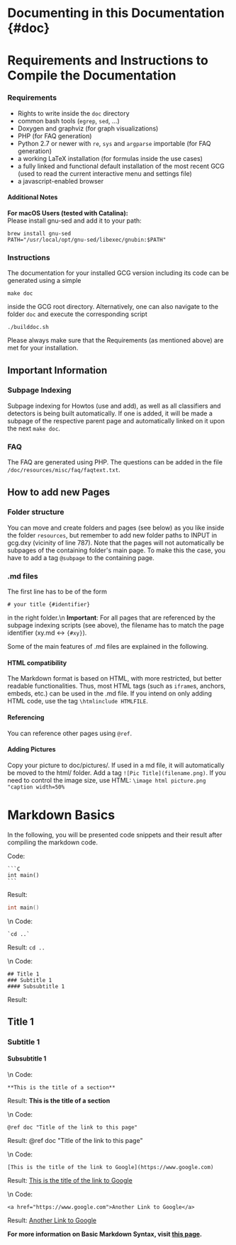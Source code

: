 # Documenting in this Documentation {#doc}
<!-- The very first line of the .md document should be the page title and {# name of the site}
     #doc is the name of this site. Needed when making a link to this site. -->

# Requirements and Instructions to Compile the Documentation
### Requirements
- Rights to write inside the `doc` directory
- common bash tools (`egrep`, `sed`, ...)
- Doxygen and graphviz (for graph visualizations)
- PHP (for FAQ generation)
- Python 2.7 or newer with `re`, `sys` and `argparse` importable (for FAQ generation)
- a working LaTeX installation (for formulas inside the use cases)
- a fully linked and functional default installation of the most recent GCG
(used to read the current interactive menu and settings file)
- a javascript-enabled browser

#### Additional Notes
**For macOS Users (tested with Catalina):**<br>
Please install gnu-sed and add it to your path:
```
brew install gnu-sed
PATH="/usr/local/opt/gnu-sed/libexec/gnubin:$PATH"
```

### Instructions
The documentation for your installed GCG version including its code can be
generated using a simple

    make doc

inside the GCG root directory. Alternatively, one can also navigate to the
folder `doc` and execute the corresponding script

    ./builddoc.sh

Please always make sure that the Requirements (as mentioned above) are met for your
installation.

## Important Information
### Subpage Indexing
Subpage indexing for Howtos (use and add), as well as all classifiers
and detectors is being built automatically. If one is added, it will
be made a subpage of the respective parent page and automatically linked
on it upon the next `make doc`.
### FAQ
The FAQ are generated using PHP. The questions can be added in the file
`/doc/resources/misc/faq/faqtext.txt`.


## How to add new Pages
### Folder structure
You can move and create folders and pages (see below) as you like inside the folder `resources`,
but remember to add new folder paths to INPUT in gcg.dxy (vicinity of line 787).
Note that the pages will not automatically be subpages of the containing folder's main page.
To make this the case, you have to add a tag `@subpage` to the containing page.

### .md files
The first line has to be of the form
```
# your title {#identifier}
```
in the right folder.\n
**Important**: For all pages that are referenced by the subpage indexing scripts
(see above), the filename has to match the page identifier (xy.md <-> `{#xy}`).

Some of the main features of .md files are explained in the following.
#### HTML compatibility
The Markdown format is based on HTML, with more restricted, but better readable functionalities.
Thus, most HTML tags (such as `iframe`s, anchors, embeds, etc.) can be used in the .md file.
If you intend on only adding HTML code, use the tag `\htmlinclude HTMLFILE`.

#### Referencing
You can reference other pages using `@ref`.

#### Adding Pictures
Copy your picture to doc/pictures/. If used in a md file, it will automatically
be moved to the html/ folder. Add a tag `![Pic Title](filename.png)`.
If you need to control the image size, use HTML: `\image html picture.png "caption width=50% `

# Markdown Basics #
In the following, you will be presented code snippets and their result after compiling
the markdown code.

Code:

    ```C
    int main()
    ```

Result:

```C
int main()
```
\n
Code:

    `cd ..`

Result: `cd ..`

\n
Code:

    ## Title 1
    ### Subtitle 1
    #### Subsubtitle 1

Result:

## Title 1
### Subtitle 1
#### Subsubtitle 1

\n
Code:

    **This is the title of a section**

Result: **This is the title of a section**

\n
Code:

    @ref doc "Title of the link to this page"

Result: @ref doc "Title of the link to this page"

\n
Code:

    [This is the title of the link to Google](https://www.google.com)

Result: [This is the title of the link to Google](https://www.google.com)

\n
Code:

    <a href="https://www.google.com">Another Link to Google</a>

Result: <a href="https://www.google.com">Another Link to Google</a>


__For more information on Basic Markdown Syntax, visit [this page](https://help.github.com/en/articles/basic-writing-and-formatting-syntax).__

